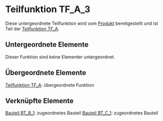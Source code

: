 # Teilfunktion TF_A_3
Diese untergeordnete Teilfunktion wird vom [Produkt](Produkt.md) bereitgestellt und ist Teil der [Teilfunktion TF_A](TF_A.md).

## Untergeordnete Elemente
Dieser Funktion sind keine Elementer untergeordnet.

## Übergeordnete Elemente
[Teilfunktion TF_A](TF_A.md): übergeordnete Funktion

## Verknüpfte Elemente
[Bauteil BT_B_1](BT_B_1.md): zugeordnetes Bauteil
[Bauteil BT_C_1](BT_C_1.md): zugeordnetes Bauteil

